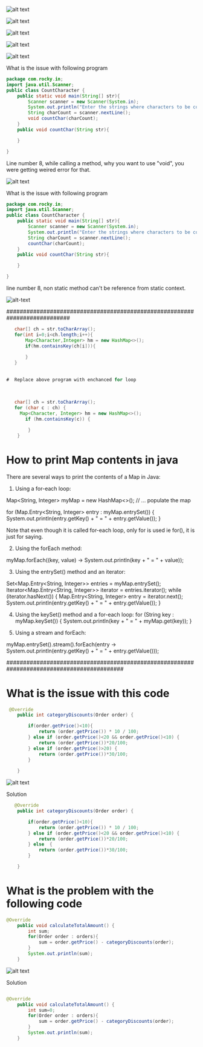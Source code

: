![alt text](https://github.com/Rockycta/corejava2/blob/d5d6ecadd5cdbc9dae1f8524f0a512c6c2670b2e/Errors_and_solutions/Screenshot%20(41).png)

![alt text](https://github.com/Rockycta/corejava2/blob/d5d6ecadd5cdbc9dae1f8524f0a512c6c2670b2e/Errors_and_solutions/Screenshot%20(43).png)

![alt text](https://github.com/Rockycta/corejava2/blob/d5d6ecadd5cdbc9dae1f8524f0a512c6c2670b2e/Errors_and_solutions/Screenshot%20(44).png)

![alt text](https://github.com/Rockycta/corejava2/blob/d5d6ecadd5cdbc9dae1f8524f0a512c6c2670b2e/Errors_and_solutions/Screenshot%20(45).png)

![alt text](https://github.com/Rockycta/corejava2/blob/4243352ebc275647798764d8dd339b0ac1c306c2/Errors_and_solutions/ProjectStructureAndItsNames.png)

What is the issue with following program

```java
package com.rocky.in;
import java.util.Scanner;
public class CountCharacter {
    public static void main(String[] str){
        Scanner scanner = new Scanner(System.in);
        System.out.println("Enter the strings where characters to be counted");
        String charCount = scanner.nextLine();
        void countChar(charCount);
    }
    public void countChar(String str){

    }

}

```
Line number 8, while calling a method, why you want to use "void", you were getting weired error for that.

![alt text](https://github.com/Rockycta/corejava2/blob/ae343776c051b2288554e5841335dfd3ffdb8027/Errors_and_solutions/Screenshot%20(47).png)

What is the issue with following program

```java
package com.rocky.in;
import java.util.Scanner;
public class CountCharacter {
    public static void main(String[] str){
        Scanner scanner = new Scanner(System.in);
        System.out.println("Enter the strings where characters to be counted");
        String charCount = scanner.nextLine();
        countChar(charCount);
    }
    public void countChar(String str){

    }

}
```
line number 8, non static method can't be reference from static context.

![alt-text](https://github.com/Rockycta/corejava2/blob/ae343776c051b2288554e5841335dfd3ffdb8027/Errors_and_solutions/Screenshot%20(48).png)


###########################################################################

```java
   char[] ch = str.toCharArray();
   for(int i=0;i<ch.length;i++){
       Map<Character,Integer> hm = new HashMap<>();
       if(hm.containsKey(ch[i])){
           
       }
   }
   
   
#  Replace above program with enchanced for loop
  
  
   
   char[] ch = str.toCharArray();
   for (char c : ch) {
     Map<Character, Integer> hm = new HashMap<>();
       if (hm.containsKey(c)) {

        }
    }
```	

# How to print Map contents in java

There are several ways to print the contents of a Map in Java:

1. Using a for-each loop:

Map<String, Integer> myMap = new HashMap<>();
// ... populate the map

for (Map.Entry<String, Integer> entry : myMap.entrySet()) {
    System.out.println(entry.getKey() + " = " + entry.getValue());
}

Note that even though it is called for-each loop, only for is used  ie for(), it is just for saying.

2. Using the forEach method:

myMap.forEach((key, value) -> System.out.println(key + " = " + value));

3. Using the entrySet() method and an iterator:

Set<Map.Entry<String, Integer>> entries = myMap.entrySet();
Iterator<Map.Entry<String, Integer>> iterator = entries.iterator();
while (iterator.hasNext()) {
    Map.Entry<String, Integer> entry = iterator.next();
    System.out.println(entry.getKey() + " = " + entry.getValue());
}

4. Using the keySet() method and a for-each loop:
for (String key : myMap.keySet()) {
    System.out.println(key + " = " + myMap.get(key));
}


5. Using a stream and forEach:

myMap.entrySet().stream().forEach(entry -> System.out.println(entry.getKey() + " = " + entry.getValue()));



###########################################################################################

# What is the issue with this code

```java
 @Override
    public int categoryDiscounts(Order order) {

        if(order.getPrice()<10){
            return (order.getPrice()) * 10 / 100;
        } else if (order.getPrice()<20 && order.getPrice()<10) {
            return (order.getPrice())*20/100;
        } else if (order.getPrice()>20) {
            return (order.getPrice())*30/100;
        }
        
    }
```

![alt text](https://github.com/Rockycta/corejava2/blob/96b7a256c698d57b67bddc20add78eb442abf70b/Errors_and_solutions/Screenshot%20(49).png)

Solution

```java
   @Override
    public int categoryDiscounts(Order order) {

        if(order.getPrice()<10){
            return (order.getPrice()) * 10 / 100;
        } else if (order.getPrice()<20 && order.getPrice()<10) {
            return (order.getPrice())*20/100;
        } else  {
            return (order.getPrice())*30/100;
        }

    }
```

# What is the problem with the following code	
	
```java	
@Override
    public void calculateTotalAmount() {
        int sum;
        for(Order order : orders){
            sum = order.getPrice() - categoryDiscounts(order);
        }
        System.out.println(sum);
    }
```
![alt text](https://github.com/Rockycta/corejava2/blob/e41db1c011e82b355ef2b73edd64fbae70eac586/Errors_and_solutions/Screenshot%20(50).png)

Solution

```java 

@Override
    public void calculateTotalAmount() {
        int sum=0;
        for(Order order : orders){
            sum = order.getPrice() - categoryDiscounts(order);
        }
        System.out.println(sum);
    }
```
